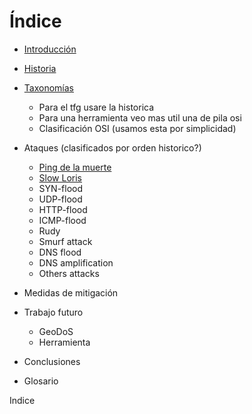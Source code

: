 Índice
======

-	[Introducción](./intro.md)
-	[Historia](./history.md)

-	[Taxonomías](./taxonomies.md)

	-	Para el tfg usare la historica
	-	Para una herramienta veo mas util una de pila osi
	-	Clasificación OSI (usamos esta por simplicidad)

-	Ataques (clasificados por orden historico?)

	-	[Ping de la muerte](./ping_of_death.md)
	-	[Slow Loris](./slowloris.md)
	-	SYN-flood  
	-	UDP-flood  
	-	HTTP-flood
	-	ICMP-flood
	-	Rudy
	-	Smurf attack
	-	DNS flood
	-	DNS amplification
	-	Others attacks

-	Medidas de mitigación

-	Trabajo futuro

	-	GeoDoS  
	-	Herramienta

-	Conclusiones

-	Glosario

Indice
